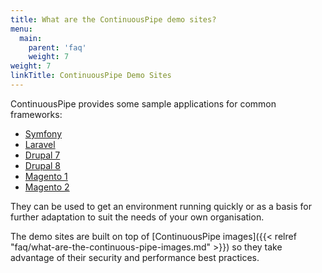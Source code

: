 ```yaml
---
title: What are the ContinuousPipe demo sites?
menu:
  main:
    parent: 'faq'
    weight: 7
weight: 7
linkTitle: ContinuousPipe Demo Sites
---
```


ContinuousPipe provides some sample applications for common frameworks:

- [Symfony](https://github.com/continuouspipe/demo-symfony)
- [Laravel](https://github.com/continuouspipe/demo-laravel)
- [Drupal 7](https://github.com/continuouspipe/demo-drupal7)
- [Drupal 8](https://github.com/continuouspipe/demo-drupal8)
- [Magento 1](https://github.com/continuouspipe/demo-magento1)
- [Magento 2](https://github.com/continuouspipe/demo-magento2)

They can be used to get an environment running quickly or as a basis for further adaptation to suit the needs of your own organisation.

The demo sites are built on top of [ContinuousPipe images]({{< relref "faq/what-are-the-continuous-pipe-images.md" >}}) so they take advantage of their security and performance best practices.